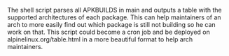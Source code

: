 The shell script parses all APKBUILDS in main and outputs a table with the supported architectures of each package.
This can help maintainers of an arch to more easily find out which package is still not building so he can work on that.
This script could become a cron job and be deployed on alpinelinux.org/table.html in a more beautiful format to help arch maintainers.
